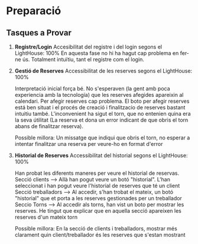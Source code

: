 # Preparació

## Tasques a Provar

1. **Registre/Login**
    Accesibilitat del registre i del login segons el LightHouse: 100%
   En aquesta fase no hi ha hagut cap problema en fer-ne ús. Totalment intuïtiu, tant el registre com el login.

2. **Gestió de Reserves**
   Accessibilitat de les reserves segons el LightHouse: 100%

   Interpretació inicial força bé. No s'esperaven (la gent amb poca experiencia amb la tecnología) que les reserves afegides apareixin al calendari. Per afegir reserves cap problema. El boto per afegir reserves está ben situat i el procés de creació i finalitzacio de reserves bastant intuitiu també.
   L'inconvenient ha sigut el torn, que no entenien quina era la seva útilitat (La reserva et dona un error indicant de que obris el torn abans de finalitzar reserva).

   Possible millora: Un missatge que indiqui que obris el torn, no esperar a intentar finalitzar una reserva per veure-ho en format d'error

3. **Historial de Reserves**
   Accessibilitat del historial segons el LightHouse: 100%

   Han probat les diferents maneres per veure el historial de reservas. 
   Secció clients --> Allà han pogut veure un botó "historial". L'han seleccionat i han pogut veure l'historial de reserves que té un client
   Secció treballadors --> Al accedir, s'han trobat el mateix, un botó "historial" que et porta a les reserves gestionades per un treballador
   Seccio Torns --> Al accedir als torns, han vist un boto per mostrar les reserves. He tingut que explicar que en aquella secció apareixen les reserves d'un mateix torn

   Possible millora: En la secció de clients i treballadors, mostrar més clarament quin client/treballador és les reserves que s'estan mostrant 